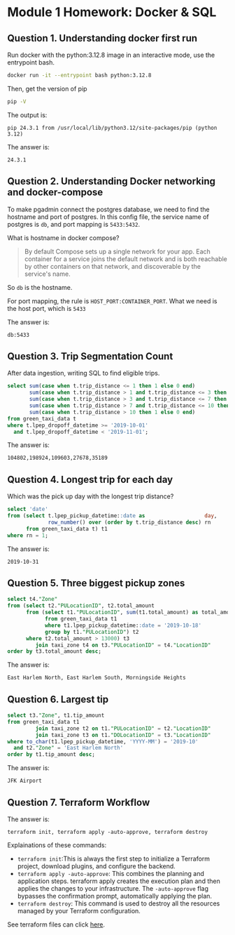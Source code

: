 # Module 1 Homework: Docker & SQL

## Question 1. Understanding docker first run

Run docker with the python:3.12.8 image in an interactive mode, use the entrypoint bash.

```bash
docker run -it --entrypoint bash python:3.12.8
```

Then, get the version of pip

```bash
pip -V
```

The output is:

```
pip 24.3.1 from /usr/local/lib/python3.12/site-packages/pip (python 3.12)
```

The answer is:

```
24.3.1
```

## Question 2. Understanding Docker networking and docker-compose

To make pgadmin connect the postgres database, we need to find the hostname and port of postgres. In this config file, the service name of postgres is `db`, and port mapping is `5433:5432`.

What is hostname in docker compose?

> By default Compose sets up a single network for your app. Each container for a service joins the default network and is both reachable by other containers on that network, and discoverable by the service's name.

So `db` is the hostname.

For port mapping, the rule is `HOST_PORT:CONTAINER_PORT`. What we need is the host port, which is `5433`

The answer is:

```
db:5433
```

## Question 3. Trip Segmentation Count

After data ingestion, writing SQL to find eligible trips.

```sql
select sum(case when t.trip_distance <= 1 then 1 else 0 end)                          as cnt1,
       sum(case when t.trip_distance > 1 and t.trip_distance <= 3 then 1 else 0 end)  as cnt2,
       sum(case when t.trip_distance > 3 and t.trip_distance <= 7 then 1 else 0 end)  as cnt3,
       sum(case when t.trip_distance > 7 and t.trip_distance <= 10 then 1 else 0 end) as cnt4,
       sum(case when t.trip_distance > 10 then 1 else 0 end)                          as cnt5
from green_taxi_data t
where t.lpep_dropoff_datetime >= '2019-10-01'
  and t.lpep_dropoff_datetime < '2019-11-01';
```

The answer is:

```
104802,198924,109603,27678,35189
```

## Question 4. Longest trip for each day

Which was the pick up day with the longest trip distance?

```sql
select 'date'
from (select t.lpep_pickup_datetime::date as                   day,
             row_number() over (order by t.trip_distance desc) rn
      from green_taxi_data t) t1
where rn = 1;
```

The answer is:

```
2019-10-31
```

## Question 5. Three biggest pickup zones

```sql
select t4."Zone"
from (select t2."PULocationID", t2.total_amount
      from (select t1."PULocationID", sum(t1.total_amount) as total_amount
            from green_taxi_data t1
            where t1.lpep_pickup_datetime::date = '2019-10-18'
            group by t1."PULocationID") t2
      where t2.total_amount > 13000) t3
         join taxi_zone t4 on t3."PULocationID" = t4."LocationID"
order by t3.total_amount desc;
```

The answer is:

```
East Harlem North, East Harlem South, Morningside Heights
```

## Question 6. Largest tip

```sql
select t3."Zone", t1.tip_amount
from green_taxi_data t1
         join taxi_zone t2 on t1."PULocationID" = t2."LocationID"
         join taxi_zone t3 on t1."DOLocationID" = t3."LocationID"
where to_char(t1.lpep_pickup_datetime, 'YYYY-MM') = '2019-10'
  and t2."Zone" = 'East Harlem North'
order by t1.tip_amount desc;
```

The answer is:

```
JFK Airport
```

## Question 7. Terraform Workflow

The answer is:

```
terraform init, terraform apply -auto-approve, terraform destroy
```

Explainations of these commands:

- `terraform init`:This is always the first step to initialize a Terraform project, download plugins, and configure the backend.
- `terraform apply -auto-approve`: This combines the planning and application steps. terraform apply creates the execution plan and then applies the changes to your infrastructure. The `-auto-approve` flag bypasses the confirmation prompt, automatically applying the plan.
- `terraform destroy`: This command is used to destroy all the resources managed by your Terraform configuration.

See terraform files can click [here](../1_terraform_gcp/).
